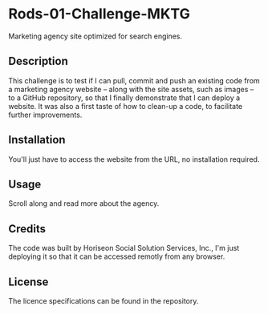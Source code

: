 # Rods-01-Challenge-MKTG
Marketing agency site optimized for search engines.

## Description

This challenge is to test if I can pull, commit and push an existing code from a marketing agency website – along with the site assets, such as images – to a GitHub repository, so that I finally demonstrate that I can deploy a website.
It was also a first taste of how to clean-up a code, to facilitate further improvements.

## Installation

You'll just have to access the website from the URL, no installation required.

## Usage

Scroll along and read more about the agency.
## Credits

The code was built by Horiseon Social Solution Services, Inc., I'm just deploying it so that it can be accessed remotly from any browser.
## License

The licence specifications can be found in the repository.
